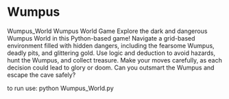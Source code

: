 # Wumpus
Wumpus_World
Wumpus World Game
Explore the dark and dangerous Wumpus World in this Python-based game! Navigate a grid-based environment filled with hidden dangers, including the fearsome Wumpus, deadly pits, and glittering gold. Use logic and deduction to avoid hazards, hunt the Wumpus, and collect treasure. Make your moves carefully, as each decision could lead to glory or doom. Can you outsmart the Wumpus and escape the cave safely?

to run use:
python Wumpus_World.py
